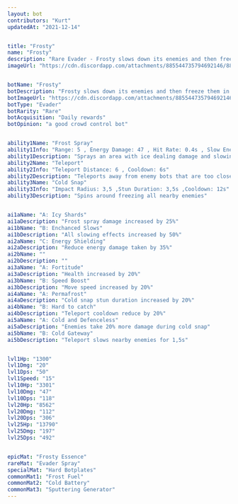 ```yaml
---
layout: bot
contributors: "Kurt"
updatedAt: "2021-12-14"


title: "Frosty"
name: "Frosty"
description: "Rare Evader - Frosty slows down its enemies and then freeze them in places. Particulary strong against melee bots"
imageUrl: "https://cdn.discordapp.com/attachments/885544735794692146/885547678686142534/frosty.png"


botName: "Frosty"
botDescription: "Frosty slows down its enemies and then freeze them in places. Particulary strong against melee bots"
botImageUrl: "https://cdn.discordapp.com/attachments/885544735794692146/885547678686142534/frosty.png"
botType: "Evader"
botRarity: "Rare"
botAcquisition: "Daily rewards"
botOpinion: "a good crowd control bot"


ability1Name: "Frost Spray"
ability1Info: "Range: 5 , Energy Damage: 47 , Hit Rate: 0.4s , Slow Enemies: 75%"
ability1Description: "Sprays an area with ice dealing damage and slowing enemies"
ability2Name: "Teleport"
ability2Info: "Teleport Distance: 6 , Cooldown: 6s"
ability2Description: "Teleports away from enemy bots that are too close for comfort"
ability3Name: "Cold Snap"
ability3Info: "Impact Radius: 3,5 ,Stun Duration: 3,5s ,Cooldown: 12s"
ability3Description: "Spins around freezing all nearby enemies"


ai1aName: "A: Icy Shards"
ai1aDescription: "Frost spray damage increased by 25%"
ai1bName: "B: Enchanced Slows"
ai1bDescription: "All slowing effects increased by 50%"
ai2aName: "C: Energy Shielding"
ai2aDescription: "Reduce energy damage taken by 35%"
ai2bName: ""
ai2bDescription: ""
ai3aName: "A: Fortitude"
ai3aDescription: "Health increased by 20%"
ai3bName: "B: Speed Boost"
ai3bDescription: "Move speed increased by 20%"
ai4aName: "A: Permafrost"
ai4aDescription: "Cold snap stun duration increased by 20%"
ai4bName: "B: Hard to catch"
ai4bDescription: "Teleport cooldown reduce by 20%"
ai5aName: "A: Cold and Defenceless"
ai5aDescription: "Enemies take 20% more damage during cold snap"
ai5bName: "B: Cold Gateway"
ai5bDescription: "Teleport slows nearby enemies for 1,5s"


lvl1Hp: "1300"
lvl1Dmg: "20"
lvl1Dps: "50"
lvl1Speed: "15"
lvl10Hp: "3301"
lvl10Dmg: "47"
lvl10Dps: "118"
lvl20Hp: "8562"
lvl20Dmg: "112"
lvl20Dps: "306"
lvl25Hp: "13790"
lvl25Dmg: "197"
lvl25Dps: "492"


epicMat: "Frosty Essence"
rareMat: "Evader Spray"
specialMat: "Hard Botplates"
commonMat1: "Frost Fuel"
commonMat2: "Cold Battery"
commonMat3: "Sputtering Generator"
---
```


